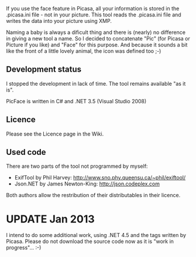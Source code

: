 If you use the face feature in Picasa, all your information is stored in the .picasa.ini file - not in your picture.
This tool reads the .picasa.ini file and writes the data into your picture using XMP.

Naming a baby is always a dificult thing and there is (nearly) no difference in giving a new tool a name. So I decided to concatenate "Pic" (for Picasa or Picture if you like) and "Face" for this purpose. And because it sounds a bit like the front of a little lovely animal, the icon was defined too ;-)

## Development status ##
I stopped the development in lack of time. The tool remains available "as it is".

PicFace is written in C# and .NET 3.5 (Visual Studio 2008)

## Licence ##
Please see the Licence page in the Wiki.

## Used code ##
There are two parts of the tool not programmed by myself:

  * ExifTool by Phil Harvey: http://www.sno.phy.queensu.ca/~phil/exiftool/
  * Json.NET by James Newton-King: http://json.codeplex.com

Both authors allow the restribution of their distributables in their licence.

# UPDATE Jan 2013 #
I intend to do some additional work, using .NET 4.5 and the tags written by Picasa. Please do not download the source code now as it is "work in progress"... :-)
